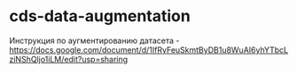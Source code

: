 # cds-data-augmentation

Инструкция по аугментированию датасета - https://docs.google.com/document/d/1IfRyFeuSkmtByDB1u8WuAI6yhYTbcLziNShQljo1iLM/edit?usp=sharing
